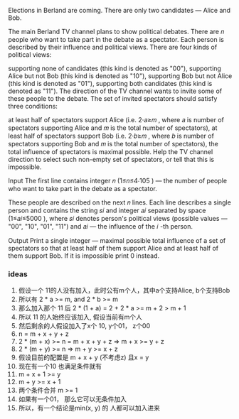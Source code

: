 Elections in Berland are coming. There are only two candidates — Alice and Bob.

The main Berland TV channel plans to show political debates. There are 𝑛
people who want to take part in the debate as a spectator. Each person is described by their influence and political
views. There are four kinds of political views:

supporting none of candidates (this kind is denoted as "00"),
supporting Alice but not Bob (this kind is denoted as "10"),
supporting Bob but not Alice (this kind is denoted as "01"),
supporting both candidates (this kind is denoted as "11").
The direction of the TV channel wants to invite some of these people to the debate. The set of invited spectators should
satisfy three conditions:

at least half of spectators support Alice (i.e. 2⋅𝑎≥𝑚
, where 𝑎
is number of spectators supporting Alice and 𝑚
is the total number of spectators),
at least half of spectators support Bob (i.e. 2⋅𝑏≥𝑚
, where 𝑏
is number of spectators supporting Bob and 𝑚
is the total number of spectators),
the total influence of spectators is maximal possible.
Help the TV channel direction to select such non-empty set of spectators, or tell that this is impossible.

Input
The first line contains integer 𝑛
(1≤𝑛≤4⋅105
) — the number of people who want to take part in the debate as a spectator.

These people are described on the next 𝑛
lines. Each line describes a single person and contains the string 𝑠𝑖
and integer 𝑎𝑖
separated by space (1≤𝑎𝑖≤5000
), where 𝑠𝑖
denotes person's political views (possible values — "00", "10", "01", "11") and 𝑎𝑖
— the influence of the 𝑖
-th person.

Output
Print a single integer — maximal possible total influence of a set of spectators so that at least half of them support
Alice and at least half of them support Bob. If it is impossible print 0 instead.

### ideas

1. 假设一个 11的人没有加入，此时公有m个人，其中a个支持Alice, b个支持Bob
2. 所以有 2 * a >= m, and 2 * b >= m
3. 那么加入那个 11 后 2 * (1 + a) = 2 + 2 * a >= m + 2 > m + 1
4. 所以 11 的人始终应该加入, 假设当前有m个人
5. 然后剩余的人假设加入了x个 10, y个01， z个00
6. n = m + x + y + z
7. 2 * (m + x) >= n = m + x + y + z => m + x >= y + z
8. 2 * (m + y) >= n => m + y >= x + z
9. 假设目前的配置是 m + x + y (不考虑z) 且x = y
10. 现在有一个10 也满足条件就有
11. m + x + 1 >= y
12. m + y >= x + 1
13. 两个条件合并 m >= 1
14. 如果有一个01， 那么它可以无条件加入
15. 所以，有一个结论是min(x, y) 的 人都可以加入进来